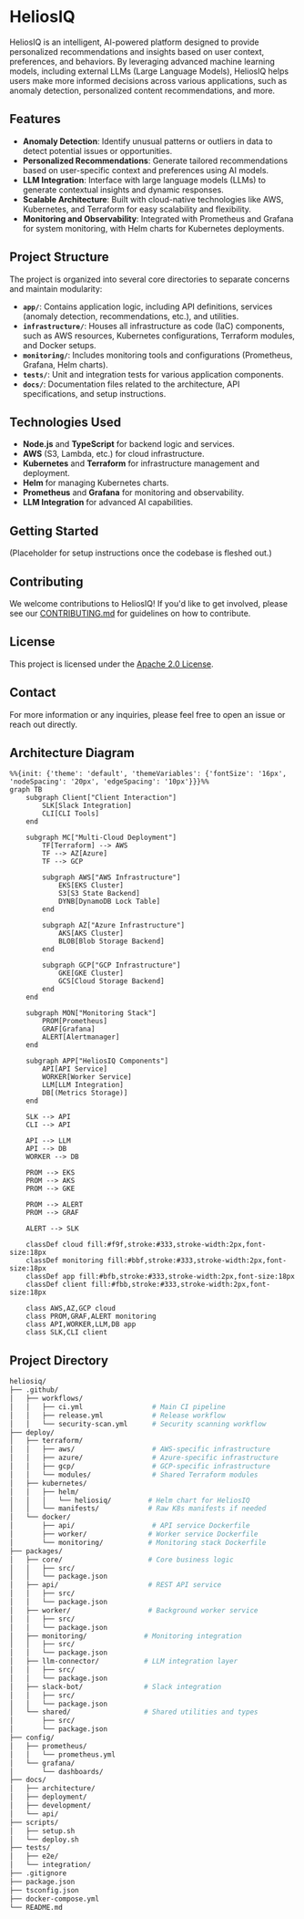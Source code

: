 # HeliosIQ

HeliosIQ is an intelligent, AI-powered platform designed to provide personalized recommendations and insights based on user context, preferences, and behaviors. By leveraging advanced machine learning models, including external LLMs (Large Language Models), HeliosIQ helps users make more informed decisions across various applications, such as anomaly detection, personalized content recommendations, and more.

## Features

- **Anomaly Detection**: Identify unusual patterns or outliers in data to detect potential issues or opportunities.
- **Personalized Recommendations**: Generate tailored recommendations based on user-specific context and preferences using AI models.
- **LLM Integration**: Interface with large language models (LLMs) to generate contextual insights and dynamic responses.
- **Scalable Architecture**: Built with cloud-native technologies like AWS, Kubernetes, and Terraform for easy scalability and flexibility.
- **Monitoring and Observability**: Integrated with Prometheus and Grafana for system monitoring, with Helm charts for Kubernetes deployments.

## Project Structure

The project is organized into several core directories to separate concerns and maintain modularity:

- **`app/`**: Contains application logic, including API definitions, services (anomaly detection, recommendations, etc.), and utilities.
- **`infrastructure/`**: Houses all infrastructure as code (IaC) components, such as AWS resources, Kubernetes configurations, Terraform modules, and Docker setups.
- **`monitoring/`**: Includes monitoring tools and configurations (Prometheus, Grafana, Helm charts).
- **`tests/`**: Unit and integration tests for various application components.
- **`docs/`**: Documentation files related to the architecture, API specifications, and setup instructions.

## Technologies Used

- **Node.js** and **TypeScript** for backend logic and services.
- **AWS** (S3, Lambda, etc.) for cloud infrastructure.
- **Kubernetes** and **Terraform** for infrastructure management and deployment.
- **Helm** for managing Kubernetes charts.
- **Prometheus** and **Grafana** for monitoring and observability.
- **LLM Integration** for advanced AI capabilities.

## Getting Started

(Placeholder for setup instructions once the codebase is fleshed out.)

## Contributing

We welcome contributions to HeliosIQ! If you'd like to get involved, please see our [CONTRIBUTING.md](./CONTRIBUTING.md) for guidelines on how to contribute.

## License

This project is licensed under the [Apache 2.0 License](./LICENSE).

## Contact

For more information or any inquiries, please feel free to open an issue or reach out directly.

## Architecture Diagram

```mermaid
%%{init: {'theme': 'default', 'themeVariables': {'fontSize': '16px', 'nodeSpacing': '20px', 'edgeSpacing': '10px'}}}%%
graph TB
    subgraph Client["Client Interaction"]
        SLK[Slack Integration]
        CLI[CLI Tools]
    end

    subgraph MC["Multi-Cloud Deployment"]
        TF[Terraform] --> AWS
        TF --> AZ[Azure]
        TF --> GCP
        
        subgraph AWS["AWS Infrastructure"]
            EKS[EKS Cluster]
            S3[S3 State Backend]
            DYNB[DynamoDB Lock Table]
        end
        
        subgraph AZ["Azure Infrastructure"]
            AKS[AKS Cluster]
            BLOB[Blob Storage Backend]
        end
        
        subgraph GCP["GCP Infrastructure"]
            GKE[GKE Cluster]
            GCS[Cloud Storage Backend]
        end
    end

    subgraph MON["Monitoring Stack"]
        PROM[Prometheus]
        GRAF[Grafana]
        ALERT[Alertmanager]
    end

    subgraph APP["HeliosIQ Components"]
        API[API Service]
        WORKER[Worker Service]
        LLM[LLM Integration]
        DB[(Metrics Storage)]
    end

    SLK --> API
    CLI --> API
    
    API --> LLM
    API --> DB
    WORKER --> DB
    
    PROM --> EKS
    PROM --> AKS
    PROM --> GKE
    
    PROM --> ALERT
    PROM --> GRAF
    
    ALERT --> SLK

    classDef cloud fill:#f9f,stroke:#333,stroke-width:2px,font-size:18px
    classDef monitoring fill:#bbf,stroke:#333,stroke-width:2px,font-size:18px
    classDef app fill:#bfb,stroke:#333,stroke-width:2px,font-size:18px
    classDef client fill:#fbb,stroke:#333,stroke-width:2px,font-size:18px
    
    class AWS,AZ,GCP cloud
    class PROM,GRAF,ALERT monitoring
    class API,WORKER,LLM,DB app
    class SLK,CLI client
```

## Project Directory

```bash
heliosiq/
├── .github/
│   ├── workflows/
│   │   ├── ci.yml                 # Main CI pipeline
│   │   ├── release.yml            # Release workflow
│   │   └── security-scan.yml      # Security scanning workflow
├── deploy/
│   ├── terraform/
│   │   ├── aws/                   # AWS-specific infrastructure
│   │   ├── azure/                 # Azure-specific infrastructure
│   │   ├── gcp/                   # GCP-specific infrastructure
│   │   └── modules/               # Shared Terraform modules
│   ├── kubernetes/
│   │   ├── helm/
│   │   │   └── heliosiq/         # Helm chart for HeliosIQ
│   │   └── manifests/            # Raw K8s manifests if needed
│   └── docker/
│       ├── api/                   # API service Dockerfile
│       ├── worker/               # Worker service Dockerfile
│       └── monitoring/           # Monitoring stack Dockerfile
├── packages/
│   ├── core/                     # Core business logic
│   │   ├── src/
│   │   └── package.json
│   ├── api/                      # REST API service
│   │   ├── src/
│   │   └── package.json
│   ├── worker/                   # Background worker service
│   │   ├── src/
│   │   └── package.json
│   ├── monitoring/              # Monitoring integration
│   │   ├── src/
│   │   └── package.json
│   ├── llm-connector/           # LLM integration layer
│   │   ├── src/
│   │   └── package.json
│   ├── slack-bot/               # Slack integration
│   │   ├── src/
│   │   └── package.json
│   └── shared/                  # Shared utilities and types
│       ├── src/
│       └── package.json
├── config/
│   ├── prometheus/
│   │   └── prometheus.yml
│   └── grafana/
│       └── dashboards/
├── docs/
│   ├── architecture/
│   ├── deployment/
│   ├── development/
│   └── api/
├── scripts/
│   ├── setup.sh
│   └── deploy.sh
├── tests/
│   ├── e2e/
│   └── integration/
├── .gitignore
├── package.json
├── tsconfig.json
├── docker-compose.yml
└── README.md
```